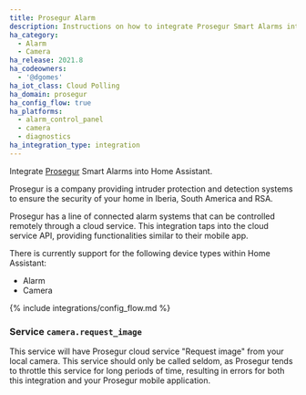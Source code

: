 ```yaml
---
title: Prosegur Alarm
description: Instructions on how to integrate Prosegur Smart Alarms into Home Assistant.
ha_category:
  - Alarm
  - Camera
ha_release: 2021.8
ha_codeowners:
  - '@dgomes'
ha_iot_class: Cloud Polling
ha_domain: prosegur
ha_config_flow: true
ha_platforms:
  - alarm_control_panel
  - camera
  - diagnostics
ha_integration_type: integration
---
```


Integrate [Prosegur](https://www.prosegur.com/) Smart Alarms into Home Assistant. 

Prosegur is a company providing intruder protection and detection systems to ensure the security of your home in Iberia, South America and RSA. 

Prosegur has a line of connected alarm systems that can be controlled remotely through a cloud service. This integration taps into the cloud service API, providing functionalities similar to their mobile app.

There is currently support for the following device types within Home Assistant:
- Alarm
- Camera

{% include integrations/config_flow.md %}

### Service `camera.request_image`

This service will have Prosegur cloud service "Request image" from your local camera. This service should only be called seldom, as Prosegur tends to throttle this service for long periods of time, resulting in errors for both this integration and your Prosegur mobile application.
